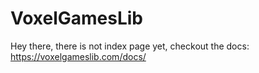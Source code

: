 # VoxelGamesLib

Hey there, there is not index page yet, checkout the docs: https://voxelgameslib.com/docs/
